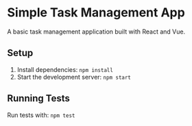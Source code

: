 # Simple Task Management App

A basic task management application built with React and Vue.

## Setup

1.  Install dependencies: `npm install`
2.  Start the development server: `npm start`

## Running Tests

Run tests with: `npm test`